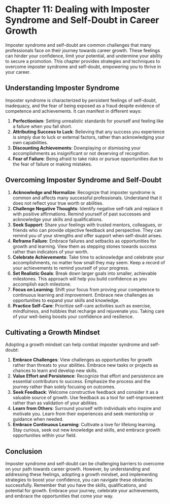 Chapter 11: Dealing with Imposter Syndrome and Self-Doubt in Career Growth
==========================================================================

Imposter syndrome and self-doubt are common challenges that many professionals face on their journey towards career growth. These feelings can hinder your confidence, limit your potential, and undermine your ability to secure a promotion. This chapter provides strategies and techniques to overcome imposter syndrome and self-doubt, empowering you to thrive in your career.

Understanding Imposter Syndrome
-------------------------------

Imposter syndrome is characterized by persistent feelings of self-doubt, inadequacy, and the fear of being exposed as a fraud despite evidence of competence and achievements. It can manifest in different ways:

1. **Perfectionism**: Setting unrealistic standards for yourself and feeling like a failure when you fall short.
2. **Attributing Success to Luck**: Believing that any success you experience is simply due to luck or external factors, rather than acknowledging your own capabilities.
3. **Discounting Achievements**: Downplaying or dismissing your accomplishments as insignificant or not deserving of recognition.
4. **Fear of Failure**: Being afraid to take risks or pursue opportunities due to the fear of failure or making mistakes.

Overcoming Imposter Syndrome and Self-Doubt
-------------------------------------------

1. **Acknowledge and Normalize**: Recognize that imposter syndrome is common and affects many successful professionals. Understand that it does not reflect your true worth or abilities.
2. **Challenge Negative Thoughts**: Identify negative self-talk and replace it with positive affirmations. Remind yourself of past successes and acknowledge your skills and qualifications.
3. **Seek Support**: Share your feelings with trusted mentors, colleagues, or friends who can provide objective feedback and perspective. They can remind you of your strengths and offer support when self-doubt arises.
4. **Reframe Failure**: Embrace failures and setbacks as opportunities for growth and learning. View them as stepping stones towards success rather than indicators of your worth.
5. **Celebrate Achievements**: Take time to acknowledge and celebrate your accomplishments, no matter how small they may seem. Keep a record of your achievements to remind yourself of your progress.
6. **Set Realistic Goals**: Break down larger goals into smaller, achievable milestones. This approach will help you build confidence as you accomplish each milestone.
7. **Focus on Learning**: Shift your focus from proving your competence to continuous learning and improvement. Embrace new challenges as opportunities to expand your skills and knowledge.
8. **Practice Self-Care**: Prioritize self-care activities such as exercise, mindfulness, and hobbies that recharge and rejuvenate you. Taking care of your well-being boosts your confidence and resilience.

Cultivating a Growth Mindset
----------------------------

Adopting a growth mindset can help combat imposter syndrome and self-doubt:

1. **Embrace Challenges**: View challenges as opportunities for growth rather than threats to your abilities. Embrace new tasks or projects as chances to learn and develop new skills.
2. **Value Effort and Persistence**: Recognize that effort and persistence are essential contributors to success. Emphasize the process and the journey rather than solely focusing on outcomes.
3. **Seek Feedback**: Welcome constructive feedback and consider it as a valuable source of growth. Use feedback as a tool for self-improvement rather than as validation of your abilities.
4. **Learn from Others**: Surround yourself with individuals who inspire and motivate you. Learn from their experiences and seek mentorship or guidance when needed.
5. **Embrace Continuous Learning**: Cultivate a love for lifelong learning. Stay curious, seek out new knowledge and skills, and embrace growth opportunities within your field.

Conclusion
----------

Imposter syndrome and self-doubt can be challenging barriers to overcome on your path towards career growth. However, by understanding and addressing these feelings, adopting a growth mindset, and implementing strategies to boost your confidence, you can navigate these obstacles successfully. Remember that you have the skills, qualifications, and potential for growth. Embrace your journey, celebrate your achievements, and embrace the opportunities that come your way.
